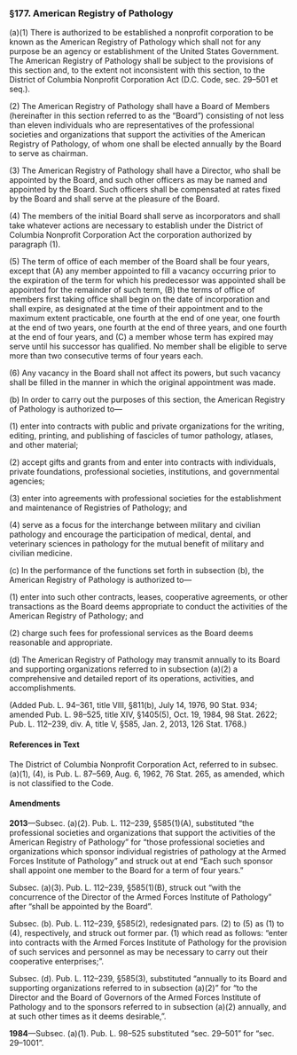 ### §177. American Registry of Pathology ###

(a)(1) There is authorized to be established a nonprofit corporation to be known as the American Registry of Pathology which shall not for any purpose be an agency or establishment of the United States Government. The American Registry of Pathology shall be subject to the provisions of this section and, to the extent not inconsistent with this section, to the District of Columbia Nonprofit Corporation Act (D.C. Code, sec. 29–501 et seq.).

(2) The American Registry of Pathology shall have a Board of Members (hereinafter in this section referred to as the “Board”) consisting of not less than eleven individuals who are representatives of the professional societies and organizations that support the activities of the American Registry of Pathology, of whom one shall be elected annually by the Board to serve as chairman.

(3) The American Registry of Pathology shall have a Director, who shall be appointed by the Board, and such other officers as may be named and appointed by the Board. Such officers shall be compensated at rates fixed by the Board and shall serve at the pleasure of the Board.

(4) The members of the initial Board shall serve as incorporators and shall take whatever actions are necessary to establish under the District of Columbia Nonprofit Corporation Act the corporation authorized by paragraph (1).

(5) The term of office of each member of the Board shall be four years, except that (A) any member appointed to fill a vacancy occurring prior to the expiration of the term for which his predecessor was appointed shall be appointed for the remainder of such term, (B) the terms of office of members first taking office shall begin on the date of incorporation and shall expire, as designated at the time of their appointment and to the maximum extent practicable, one fourth at the end of one year, one fourth at the end of two years, one fourth at the end of three years, and one fourth at the end of four years, and (C) a member whose term has expired may serve until his successor has qualified. No member shall be eligible to serve more than two consecutive terms of four years each.

(6) Any vacancy in the Board shall not affect its powers, but such vacancy shall be filled in the manner in which the original appointment was made.

(b) In order to carry out the purposes of this section, the American Registry of Pathology is authorized to—

(1) enter into contracts with public and private organizations for the writing, editing, printing, and publishing of fascicles of tumor pathology, atlases, and other material;

(2) accept gifts and grants from and enter into contracts with individuals, private foundations, professional societies, institutions, and governmental agencies;

(3) enter into agreements with professional societies for the establishment and maintenance of Registries of Pathology; and

(4) serve as a focus for the interchange between military and civilian pathology and encourage the participation of medical, dental, and veterinary sciences in pathology for the mutual benefit of military and civilian medicine.

(c) In the performance of the functions set forth in subsection (b), the American Registry of Pathology is authorized to—

(1) enter into such other contracts, leases, cooperative agreements, or other transactions as the Board deems appropriate to conduct the activities of the American Registry of Pathology; and

(2) charge such fees for professional services as the Board deems reasonable and appropriate.

(d) The American Registry of Pathology may transmit annually to its Board and supporting organizations referred to in subsection (a)(2) a comprehensive and detailed report of its operations, activities, and accomplishments.

(Added Pub. L. 94–361, title VIII, §811(b), July 14, 1976, 90 Stat. 934; amended Pub. L. 98–525, title XIV, §1405(5), Oct. 19, 1984, 98 Stat. 2622; Pub. L. 112–239, div. A, title V, §585, Jan. 2, 2013, 126 Stat. 1768.)

#### References in Text ####

The District of Columbia Nonprofit Corporation Act, referred to in subsec. (a)(1), (4), is Pub. L. 87–569, Aug. 6, 1962, 76 Stat. 265, as amended, which is not classified to the Code.

#### Amendments ####

**2013**—Subsec. (a)(2). Pub. L. 112–239, §585(1)(A), substituted “the professional societies and organizations that support the activities of the American Registry of Pathology” for “those professional societies and organizations which sponsor individual registries of pathology at the Armed Forces Institute of Pathology” and struck out at end “Each such sponsor shall appoint one member to the Board for a term of four years.”

Subsec. (a)(3). Pub. L. 112–239, §585(1)(B), struck out “with the concurrence of the Director of the Armed Forces Institute of Pathology” after “shall be appointed by the Board”.

Subsec. (b). Pub. L. 112–239, §585(2), redesignated pars. (2) to (5) as (1) to (4), respectively, and struck out former par. (1) which read as follows: “enter into contracts with the Armed Forces Institute of Pathology for the provision of such services and personnel as may be necessary to carry out their cooperative enterprises;”.

Subsec. (d). Pub. L. 112–239, §585(3), substituted “annually to its Board and supporting organizations referred to in subsection (a)(2)” for “to the Director and the Board of Governors of the Armed Forces Institute of Pathology and to the sponsors referred to in subsection (a)(2) annually, and at such other times as it deems desirable,”.

**1984**—Subsec. (a)(1). Pub. L. 98–525 substituted “sec. 29–501” for “sec. 29–1001”.